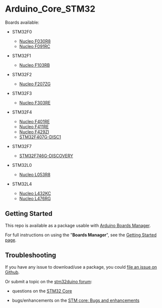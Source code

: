 # Arduino_Core_STM32

Boards available:

  * STM32F0
    * [Nucleo F030R8](http://www.st.com/en/evaluation-tools/nucleo-f030r8.html)
    * [Nucleo F091RC](http://www.st.com/en/evaluation-tools/nucleo-f091rc.html)

  * STM32F1
    * [Nucleo F103RB](http://www.st.com/en/evaluation-tools/nucleo-f103rb.html)

  * STM32F2
    * [Nucleo F207ZG](http://www.st.com/en/evaluation-tools/nucleo-f207zg.html)

  * STM32F3
    * [Nucleo F303RE](http://www.st.com/en/evaluation-tools/nucleo-f303re.html)

  * STM32F4
    * [Nucleo F401RE](http://www.st.com/en/evaluation-tools/nucleo-f401re.html)
    * [Nucleo F411RE](http://www.st.com/en/evaluation-tools/nucleo-f411re.html)
    * [Nucleo F429ZI](http://www.st.com/en/evaluation-tools/nucleo-f429zi.html)
    * [STM32F407G-DISC1](http://www.st.com/en/evaluation-tools/stm32f4discovery.html)

  * STM32F7
    * [STM32F746G-DISCOVERY](http://www.st.com/en/evaluation-tools/32f746gdiscovery.html)

  * STM32L0
    * [Nucleo L053R8](http://www.st.com/en/evaluation-tools/nucleo-l053r8.html)

  * STM32L4
    * [Nucleo L432KC](http://www.st.com/en/evaluation-tools/nucleo-l432kc.html)
    * [Nucleo L476RG](http://www.st.com/en/evaluation-tools/nucleo-l476rg.html)

## Getting Started

This repo is available as a package usable with [Arduino Boards Manager](https://www.arduino.cc/en/guide/cores). 

For full instructions on using the "**Boards Manager**", see the [Getting Started page](https://github.com/stm32duino/wiki/wiki/Getting-Started).

## Troubleshooting

If you have any issue to download/use a package, you could [file an issue on Github](https://github.com/stm32duino/Arduino_Core_STM32/issues/new).

Or submit a topic on the [stm32duino forum](http://stm32duino.com):

 * questions on the [STM32 Core](http://stm32duino.com/viewforum.php?f=48)

 * bugs/enhancements on the [STM core: Bugs and enhancements](http://stm32duino.com/viewforum.php?f=49)
